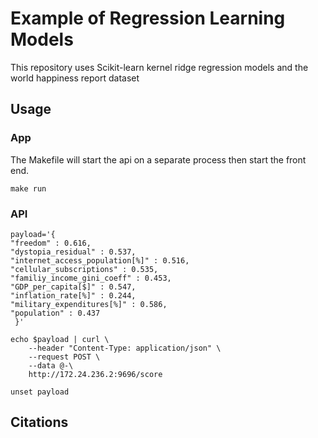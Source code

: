 # Example of Regression Learning Models

This repository uses Scikit-learn kernel ridge regression models and the world happiness report dataset


## Usage

### App

The Makefile will start the api on a separate process then start the front end.

```
make run
```

### API

```
payload='{
"freedom" : 0.616,
"dystopia_residual" : 0.537,
"internet_access_population[%]" : 0.516,
"cellular_subscriptions" : 0.535,
"familiy_income_gini_coeff" : 0.453,
"GDP_per_capita[$]" : 0.547,
"inflation_rate[%]" : 0.244,
"military_expenditures[%]" : 0.586,
"population" : 0.437
 }'

echo $payload | curl \
    --header "Content-Type: application/json" \
    --request POST \
    --data @-\
    http://172.24.236.2:9696/score

unset payload
```

## Citations
